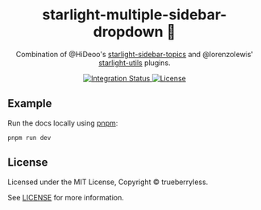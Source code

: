 <div align="center">
  <h1>starlight-multiple-sidebar-dropdown 🔽</h1>
  <p>Combination of @HiDeoo's <a href="https://github.com/HiDeoo/starlight-sidebar-topics">starlight-sidebar-topics</a> and @lorenzolewis' <a href="https://github.com/lorenzolewis/starlight-utils">starlight-utils</a> plugins.</p>
</div>

<div align="center">
  <a href="https://github.com/trueberryless-org/starlight-multiple-sidebar-dropdown/actions/workflows/integration.yml">
    <img alt="Integration Status" src="https://github.com/trueberryless-org/starlight-multiple-sidebar-dropdown/actions/workflows/integration.yml/badge.svg" />
  </a>
  <a href="https://github.com/trueberryless-org/starlight-multiple-sidebar-dropdown/blob/main/LICENSE">
    <img alt="License" src="https://badgen.net/github/license/trueberryless-org/starlight-multiple-sidebar-dropdown" />
  </a>
  <br />
</div>

## Example

Run the docs locally using [pnpm](https://pnpm.io):

```shell
pnpm run dev
```

## License

Licensed under the MIT License, Copyright © trueberryless.

See [LICENSE](https://github.com/trueberryless-org/starlight-multiple-sidebar-dropdown/blob/main/LICENSE) for more information.
